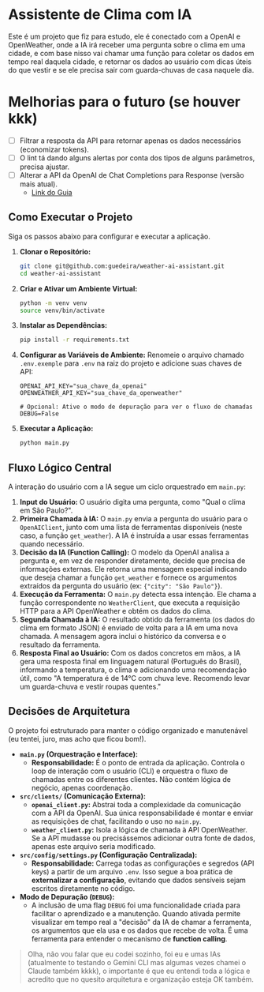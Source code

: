 # Assistente de Clima com IA
Este é um projeto que fiz para estudo, ele é conectado com a OpenAI e OpenWeather, onde a IA irá receber uma pergunta sobre o clima em uma cidade, e com base nisso vai chamar uma função para coletar os dados em tempo real daquela cidade, e retornar os dados ao usuário com dicas úteis do que vestir e se ele precisa sair com guarda-chuvas de casa naquele dia.

# Melhorias para o futuro (se houver kkk)
- [ ] Filtrar a resposta da API para retornar apenas os dados necessários (economizar tokens).
- [ ] O lint tá dando alguns alertas por conta dos tipos de alguns parâmetros, precisa ajustar.
- [ ] Alterar a API da OpenAI de Chat Completions para Response (versão mais atual).
    - [Link do Guia](https://platform.openai.com/docs/guides/responses-vs-chat-completions)

## Como Executar o Projeto
Siga os passos abaixo para configurar e executar a aplicação.

1.  **Clonar o Repositório:**
    ```bash
    git clone git@github.com:guedeira/weather-ai-assistant.git
    cd weather-ai-assistant
    ```
2.  **Criar e Ativar um Ambiente Virtual:**
    ```bash
    python -m venv venv
    source venv/bin/activate
    ```
3.  **Instalar as Dependências:**
    ```bash
    pip install -r requirements.txt
    ```
4.  **Configurar as Variáveis de Ambiente:**
    Renomeie o arquivo chamado `.env.exemple` para `.env` na raiz do projeto e adicione suas chaves de API:
    ```
    OPENAI_API_KEY="sua_chave_da_openai"
    OPENWEATHER_API_KEY="sua_chave_da_openweather"

    # Opcional: Ative o modo de depuração para ver o fluxo de chamadas
    DEBUG=False
    ```
5.  **Executar a Aplicação:**
    ```bash
    python main.py
    ```

## Fluxo Lógico Central
A interação do usuário com a IA segue um ciclo orquestrado em `main.py`:

1.  **Input do Usuário:** O usuário digita uma pergunta, como "Qual o clima em São Paulo?".
2.  **Primeira Chamada à IA:** O `main.py` envia a pergunta do usuário para o `OpenAIClient`, junto com uma lista de ferramentas disponíveis (neste caso, a função `get_weather`). A IA é instruída a usar essas ferramentas quando necessário.
3.  **Decisão da IA (Function Calling):** O modelo da OpenAI analisa a pergunta e, em vez de responder diretamente, decide que precisa de informações externas. Ele retorna uma mensagem especial indicando que deseja chamar a função `get_weather` e fornece os argumentos extraídos da pergunta do usuário (ex: `{"city": "São Paulo"}`).
4.  **Execução da Ferramenta:** O `main.py` detecta essa intenção. Ele chama a função correspondente no `WeatherClient`, que executa a requisição HTTP para a API OpenWeather e obtém os dados do clima.
5.  **Segunda Chamada à IA:** O resultado obtido da ferramenta (os dados do clima em formato JSON) é enviado de volta para a IA em uma nova chamada. A mensagem agora inclui o histórico da conversa e o resultado da ferramenta.
6.  **Resposta Final ao Usuário:** Com os dados concretos em mãos, a IA gera uma resposta final em linguagem natural (Português do Brasil), informando a temperatura, o clima e adicionando uma recomendação útil, como "A temperatura é de 14°C com chuva leve. Recomendo levar um guarda-chuva e vestir roupas quentes."

## Decisões de Arquitetura
O projeto foi estruturado para manter o código organizado e manutenável (eu tentei, juro, mas acho que ficou bom!).

-   **`main.py` (Orquestração e Interface):**
    -   **Responsabilidade:** É o ponto de entrada da aplicação. Controla o loop de interação com o usuário (CLI) e orquestra o fluxo de chamadas entre os diferentes clientes. Não contém lógica de negócio, apenas coordenação.
-   **`src/clients/` (Comunicação Externa):**
    -   **`openai_client.py`:** Abstrai toda a complexidade da comunicação com a API da OpenAI. Sua única responsabilidade é montar e enviar as requisições de chat, facilitando o uso no `main.py`.
    -   **`weather_client.py`:** Isola a lógica de chamada à API OpenWeather. Se a API mudasse ou precisássemos adicionar outra fonte de dados, apenas este arquivo seria modificado.
-   **`src/config/settings.py` (Configuração Centralizada):**
    -   **Responsabilidade:** Carrega todas as configurações e segredos (API keys) a partir de um arquivo `.env`. Isso segue a boa prática de **externalizar a configuração**, evitando que dados sensíveis sejam escritos diretamente no código.
-   **Modo de Depuração (`DEBUG`):**
    -   A inclusão de uma flag `DEBUG` foi uma funcionalidade criada para facilitar o aprendizado e a manutenção. Quando ativada permite visualizar em tempo real a "decisão" da IA de chamar a ferramenta, os argumentos que ela usa e os dados que recebe de volta. É uma ferramenta para entender o mecanismo de **function calling**.

> Olha, não vou falar que eu codei sozinho, foi eu e umas IAs (atualmente to testando o Gemini CLI mas algumas vezes chamei o Claude também kkkk), o importante é que eu entendi toda a lógica e acredito que no quesito arquitetura e organização esteja OK também.
